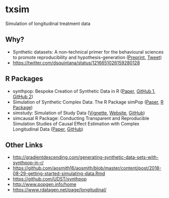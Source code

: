 # txsim
Simulation of longitudinal treatment data 

## Why?
- Synthetic datasets: A non-technical primer for the behavioural sciences to promote reproducibility and hypothesis-generation ([Preprint](https://psyarxiv.com/dmfb3/), [Tweet](https://twitter.com/dsquintana/status/1159715700325474304))
- https://twitter.com/dsquintana/status/1216651026159280128

## R Packages
- synthpop: Bespoke Creation of Synthetic Data in R ([Paper](https://www.jstatsoft.org/article/view/v074i11), [GitHub 1](https://github.com/cran/synthpop), [GitHub 2](https://github.com/bnowok/synthpop))
- Simulation of Synthetic Complex Data: The R Package simPop ([Paper](https://www.jstatsoft.org/article/view/v079i10), [R Package](https://github.com/statistikat/simPop))
- simstudy: Simulation of Study Data ([Vignette](https://cran.r-project.org/web/packages/simstudy/vignettes/simstudy.html), [Website](https://www.rdatagen.net/page/treat_and_exposure/), [GitHub](https://github.com/kgoldfeld/simstudy))
- simcausal R Package: Conducting Transparent and Reproducible Simulation Studies of Causal Effect Estimation with Complex Longitudinal Data ([Paper](https://www.jstatsoft.org/article/view/v081i02), [GitHub](https://github.com/osofr/simcausal))

## Other Links
- http://gradientdescending.com/generating-synthetic-data-sets-with-synthpop-in-r/
- https://github.com/aosmith16/aosmith/blob/master/content/post/2018-08-29-getting-started-simulating-data.Rmd
- https://github.com/UDST/synthpop
- http://www.popgen.info/home
- https://www.rdatagen.net/page/longitudinal/
